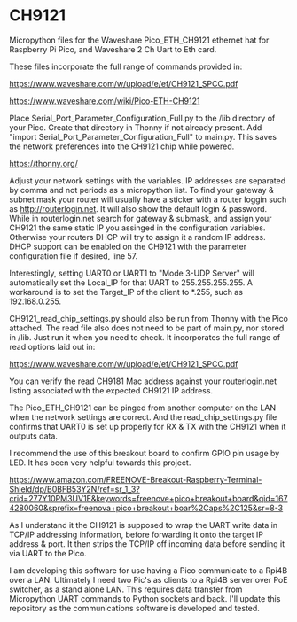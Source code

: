 # CH9121
Micropython files for the Waveshare Pico_ETH_CH9121 ethernet hat for Raspberry Pi Pico, and Waveshare 2 Ch Uart to Eth card.

These files incorporate the full range of commands provided in:

https://www.waveshare.com/w/upload/e/ef/CH9121_SPCC.pdf

https://www.waveshare.com/wiki/Pico-ETH-CH9121

Place Serial_Port_Parameter_Configuration_Full.py to the /lib directory of your Pico. Create that directory in Thonny if not already present. Add "import Serial_Port_Parameter_Configuration_Full" to main.py. This saves the network preferences into the CH9121 chip while powered. 

https://thonny.org/

Adjust your network settings with the variables. IP addresses are separated by comma and not periods as a micropython list. To find your gateway & subnet mask your router will usually have a sticker with a router loggin such as http://routerlogin.net. It will also show the default login & password. While in routerlogin.net search for gateway & submask, and assign your CH9121 the same static IP you assinged in the configuration variables. Otherwise your routers DHCP will try to assign it a random IP address. DHCP support can be enabled on the CH9121 with the parameter configuration file if desired, line 57. 

Interestingly, setting UART0 or UART1 to "Mode 3-UDP Server" will automatically set the Local_IP for that UART to 255.255.255.255. A workaround is to set the Target_IP of the client to *.255, such as 192.168.0.255.

CH9121_read_chip_settings.py should also be run from Thonny with the Pico attached. The read file also does not need to be part of main.py, nor stored in /lib. Just run it when you need to check. It incorporates the full range of read options laid out in:

https://www.waveshare.com/w/upload/e/ef/CH9121_SPCC.pdf

You can verify the read CH9181 Mac address against your routerlogin.net listing associated with the expected CH9121 IP address.

The Pico_ETH_CH9121 can be pinged from another computer on the LAN when the network settings are correct. And the read_chip_settings.py file confirms that UART0 is set up properly for RX & TX with the CH9121 when it outputs data.

I recommend the use of this breakout board to confirm GPIO pin usage by LED. It has been very helpful towards this project.

https://www.amazon.com/FREENOVE-Breakout-Raspberry-Terminal-Shield/dp/B0BFB53Y2N/ref=sr_1_3?crid=277Y10PM3UV1E&keywords=freenove+pico+breakout+board&qid=1674280060&sprefix=freenova+pico+breakout+boar%2Caps%2C125&sr=8-3

As I understand it the CH9121 is supposed to wrap the UART write data in TCP/IP addressing information, before forwarding it onto the target IP address & port. It then strips the TCP/IP off incoming data before sending it via UART to the Pico. 

I am developing this software for use having a Pico communicate to a Rpi4B over a LAN. Ultimately I need two Pic's as clients to a Rpi4B server over PoE switcher, as a stand alone LAN. This requires data transfer from Micropython UART commands to Python sockets and back. I'll update this repository as the communications software is developed and tested. 
